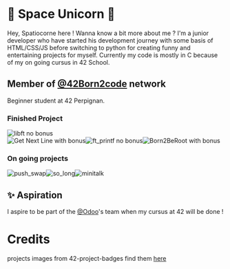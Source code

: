 # 🚀 Space Unicorn 🦄
Hey, Spatiocorne here !
Wanna know a bit more about me ?
I'm a junior developer who have started his development journey with some basis of HTML/CSS/JS before switching to python for creating funny and entertaining projects for myself.
Currently my code is mostly in C because of my on going cursus in 42 School.


## Member of [@42Born2code](https://github.com/42School) network
Beginner student at 42 Perpignan.
### Finished Project

<img alt="libft no bonus" src="https://github.com/ayogun/42-project-badges/blob/main/badges/libfte.png"></br><img alt="Get Next Line with bonus" src="https://github.com/ayogun/42-project-badges/blob/main/badges/get_next_linem.png"><img alt="ft_printf no bonus" src="https://github.com/ayogun/42-project-badges/blob/main/badges/ft_printfe.png"><img alt="Born2BeRoot with bonus" src="https://github.com/ayogun/42-project-badges/blob/main/badges/born2berootm.png">

### On going projects

<img alt="push_swap" src="https://github.com/ayogun/42-project-badges/blob/main/badges/push_swape.png"><img alt="so_long" src="https://github.com/ayogun/42-project-badges/blob/main/badges/so_longe.png"><img alt="minitalk" src="https://github.com/ayogun/42-project-badges/blob/main/badges/minitalkm.png">

## ✨ Aspiration
I aspire to be part of the [@Odoo](https://github.com/odoo/odoo)'s team when my cursus at 42 will be done !

# Credits
projects images from 42-project-badges find them [here](https://github.com/ayogun/42-project-badges)


<!--
**LeSpatiocorne/LeSpatiocorne** is a ✨ _special_ ✨ repository because its `README.md` (this file) appears on your GitHub profile.

Here are some ideas to get you started:

- 🔭 I’m currently working on ...
- 🌱 I’m currently learning ...
- 👯 I’m looking to collaborate on ...
- 🤔 I’m looking for help with ...
- 💬 Ask me about ...
- 📫 How to reach me: ...
- 😄 Pronouns: ...
- ⚡ Fun fact: ...
-->
